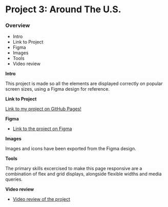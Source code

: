 # Project 3: Around The U.S.

### Overview

- Intro
- Link to Project
- Figma
- Images
- Tools
- Video review

**Intro**

This project is made so all the elements are displayed correctly on popular screen sizes, using a Figma design for reference.

**Link to Project**

[Link to my project on GitHub Pages!](https://aivaxela.github.io/se_project_aroundtheus/)

**Figma**

- [Link to the project on Figma](https://www.figma.com/file/ii4xxsJ0ghevUOcssTlHZv/Sprint-3%3A-Around-the-US?node-id=0%3A1)

**Images**

Images and icons have been exported from the Figma design.

**Tools**

The primary skills excercised to make this page responsive are a combination of flex and grid displays, alongside flexible widths and media queries.

**Video review**

- [Video review of the project](https://drive.google.com/file/d/1O5q8L90ArLYaTEgddT5xfjrGWsAaAY_V/view?usp=sharing)
